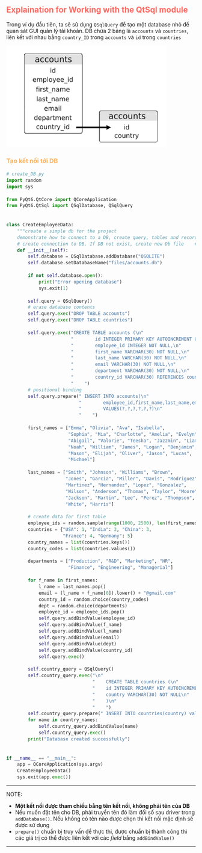 
## <span style="color:rgb(255, 105, 97)">Explaination for Working with the QtSql module</span> 

Trong ví dụ đầu tiên, ta sẽ sử dụng `QSqlQuery` để tạo một database nhỏ để quan sát GUI quản lý tài khoản. DB chứa 2 bảng là `accounts` và `countries`, liên kết với nhau bằng `country_ID` trong `accounts` và `id` trong `countries`

![](Pasted%20image%2020241006151459.png)

### <span style="color:rgb(255, 179, 91)">Tạo kết nối tới DB</span> 

```python
# create_DB.py
import random  
import sys  
  
from PyQt6.QtCore import QCoreApplication  
from PyQt6.QtSql import QSqlDatabase, QSqlQuery  
  
  
class CreateEmployeeData:  
    """create a simple db for the project  
    demonstrate how to connect to a DB, create query, tables and records in table    """  
    # create connection to DB. If DB not exist, create new Db file    # using SQLite ver3 driver    
    def __init__(self):  
        self.database = QSqlDatabase.addDatabase("QSQLITE")  
        self.database.setDatabaseName("files/accounts.db")  
  
        if not self.database.open():  
            print("Error opening database")  
            sys.exit(1)  
  
        self.query = QSqlQuery()  
        # erase database contents  
        self.query.exec("DROP TABLE accounts")  
        self.query.exec("DROP TABLE countries")  
  
        self.query.exec("CREATE TABLE accounts (\n"  
                        "        id INTEGER PRIMARY KEY AUTOINCREMENT UNIQUE NOT NULL,\n"  
                        "        employee_id INTEGER NOT NULL,\n"  
                        "        first_name VARCHAR(30) NOT NULL,\n"  
                        "        last_name VARCHAR(30) NOT NULL,\n"  
                        "        email VARCHAR(30) NOT NULL,\n"  
                        "        department VARCHAR(30) NOT NULL,\n"  
                        "        country_id VARCHAR(30) REFERENCES countries(id))\n"  
                        "    ")  
        # positional binding  
        self.query.prepare(" INSERT INTO accounts(\n"  
                           "        employee_id,first_name,last_name,email,department,country_id)\n"  
                           "        VALUES(?,?,?,?,?,?)\n"  
                           "    ")  
  
        first_names = ["Emma", "Olivia", "Ava", "Isabella",  
                       "Sophia", "Mia", "Charlotte", "Amelia", "Evelyn",  
                       "Abigail", "Valorie", "Teesha", "Jazzmin", "Liam",  
                       "Noah", "William", "James", "Logan", "Benjamin",  
                       "Mason", "Elijah", "Oliver", "Jason", "Lucas",  
                       "Michael"]  
  
        last_names = ["Smith", "Johnson", "Williams", "Brown",  
                      "Jones", "Garcia", "Miller", "Davis", "Rodriguez",  
                      "Martinez", "Hernandez", "Lopez", "Gonzalez",  
                      "Wilson", "Anderson", "Thomas", "Taylor", "Moore",  
                      "Jackson", "Martin", "Lee", "Perez", "Thompson",  
                      "White", "Harris"]  
  
        # create data for first table  
        employee_ids = random.sample(range(1000, 2500), len(first_names))  
        countries = {"USA": 1, "India": 2, "China": 3,  
                     "France": 4, "Germany": 5}  
        country_names = list(countries.keys())  
        country_codes = list(countries.values())  
  
        departments = ["Production", "R&D", "Marketing", "HR",  
                       "Finance", "Engineering", "Managerial"]  
  
        for f_name in first_names:  
            l_name = last_names.pop()  
            email = (l_name + f_name[0]).lower() + "@gmail.com"  
            country_id = random.choice(country_codes)  
            dept = random.choice(departments)  
            employee_id = employee_ids.pop()  
            self.query.addBindValue(employee_id)  
            self.query.addBindValue(f_name)  
            self.query.addBindValue(l_name)  
            self.query.addBindValue(email)  
            self.query.addBindValue(dept)  
            self.query.addBindValue(country_id)  
            self.query.exec()  
  
        self.country_query = QSqlQuery()  
        self.country_query.exec("\n"  
                                "    CREATE TABLE countries (\n"  
                                "    id INTEGER PRIMARY KEY AUTOINCREMENT UNIQUE NOT NULL,\n"  
                                "    country VARCHAR(30) NOT NULL\n"  
                                "    )\n"  
                                "    ")  
        self.country_query.prepare(" INSERT INTO countries(country) values (?)")  
        for name in country_names:  
            self.country_query.addBindValue(name)  
            self.country_query.exec()  
        print("Database created successfully")  
  
  
if __name__ == "__main__":  
    app = QCoreApplication(sys.argv)  
    CreateEmployeeData()  
    sys.exit(app.exec())
```

---
NOTE: 
-  **Một kết nối được tham chiếu bằng tên kết nối, không phải tên của DB**
- Nếu muốn đặt tên cho DB, phải truyền tên đó làm đối số sau driver trong `addDatabase()`. Nếu không có tên nào được chọn thì kết nối mặc định sẽ được sử dụng
- `prepare()` chuẩn bị truy vấn để thực thi, được chuẩn bị thành công thì các giá trị có thể được liên kết với các _field_ bằng `addBindValue()`
---

